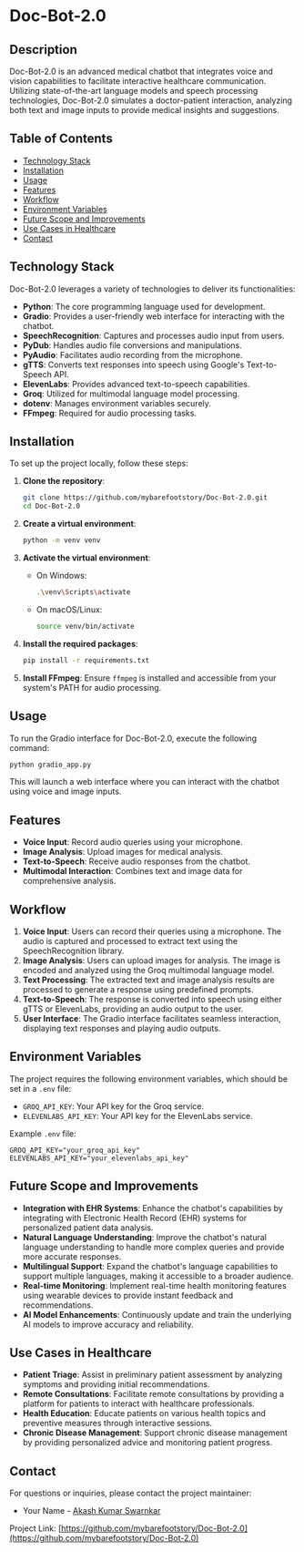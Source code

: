 # Doc-Bot-2.0

## Description
Doc-Bot-2.0 is an advanced medical chatbot that integrates voice and vision capabilities to facilitate interactive healthcare communication. Utilizing state-of-the-art language models and speech processing technologies, Doc-Bot-2.0 simulates a doctor-patient interaction, analyzing both text and image inputs to provide medical insights and suggestions.

## Table of Contents
- [Technology Stack](#technology-stack)
- [Installation](#installation)
- [Usage](#usage)
- [Features](#features)
- [Workflow](#workflow)
- [Environment Variables](#environment-variables)
- [Future Scope and Improvements](#future-scope-and-improvements)
- [Use Cases in Healthcare](#use-cases-in-healthcare)
- [Contact](#contact)

## Technology Stack
Doc-Bot-2.0 leverages a variety of technologies to deliver its functionalities:

- **Python**: The core programming language used for development.
- **Gradio**: Provides a user-friendly web interface for interacting with the chatbot.
- **SpeechRecognition**: Captures and processes audio input from users.
- **PyDub**: Handles audio file conversions and manipulations.
- **PyAudio**: Facilitates audio recording from the microphone.
- **gTTS**: Converts text responses into speech using Google's Text-to-Speech API.
- **ElevenLabs**: Provides advanced text-to-speech capabilities.
- **Groq**: Utilized for multimodal language model processing.
- **dotenv**: Manages environment variables securely.
- **FFmpeg**: Required for audio processing tasks.

## Installation
To set up the project locally, follow these steps:

1. **Clone the repository**:
   ```bash
   git clone https://github.com/mybarefootstory/Doc-Bot-2.0.git
   cd Doc-Bot-2.0
   ```

2. **Create a virtual environment**:
   ```bash
   python -m venv venv
   ```

3. **Activate the virtual environment**:

   - On Windows:
     ```bash
     .\venv\Scripts\activate
     ```

   - On macOS/Linux:
     ```bash
     source venv/bin/activate
     ```

4. **Install the required packages**:
   ```bash
   pip install -r requirements.txt
   ```

5. **Install FFmpeg**:
   Ensure `ffmpeg` is installed and accessible from your system's PATH for audio processing.

## Usage
To run the Gradio interface for Doc-Bot-2.0, execute the following command:

```bash
python gradio_app.py
```

This will launch a web interface where you can interact with the chatbot using voice and image inputs.

## Features
- **Voice Input**: Record audio queries using your microphone.
- **Image Analysis**: Upload images for medical analysis.
- **Text-to-Speech**: Receive audio responses from the chatbot.
- **Multimodal Interaction**: Combines text and image data for comprehensive analysis.

## Workflow
1. **Voice Input**: Users can record their queries using a microphone. The audio is captured and processed to extract text using the SpeechRecognition library.
2. **Image Analysis**: Users can upload images for analysis. The image is encoded and analyzed using the Groq multimodal language model.
3. **Text Processing**: The extracted text and image analysis results are processed to generate a response using predefined prompts.
4. **Text-to-Speech**: The response is converted into speech using either gTTS or ElevenLabs, providing an audio output to the user.
5. **User Interface**: The Gradio interface facilitates seamless interaction, displaying text responses and playing audio outputs.

## Environment Variables
The project requires the following environment variables, which should be set in a `.env` file:

- `GROQ_API_KEY`: Your API key for the Groq service.
- `ELEVENLABS_API_KEY`: Your API key for the ElevenLabs service.

Example `.env` file:
```
GROQ_API_KEY="your_groq_api_key"
ELEVENLABS_API_KEY="your_elevenlabs_api_key"
```

## Future Scope and Improvements
- **Integration with EHR Systems**: Enhance the chatbot's capabilities by integrating with Electronic Health Record (EHR) systems for personalized patient data analysis.
- **Natural Language Understanding**: Improve the chatbot's natural language understanding to handle more complex queries and provide more accurate responses.
- **Multilingual Support**: Expand the chatbot's language capabilities to support multiple languages, making it accessible to a broader audience.
- **Real-time Monitoring**: Implement real-time health monitoring features using wearable devices to provide instant feedback and recommendations.
- **AI Model Enhancements**: Continuously update and train the underlying AI models to improve accuracy and reliability.

## Use Cases in Healthcare
- **Patient Triage**: Assist in preliminary patient assessment by analyzing symptoms and providing initial recommendations.
- **Remote Consultations**: Facilitate remote consultations by providing a platform for patients to interact with healthcare professionals.
- **Health Education**: Educate patients on various health topics and preventive measures through interactive sessions.
- **Chronic Disease Management**: Support chronic disease management by providing personalized advice and monitoring patient progress.

## Contact
For questions or inquiries, please contact the project maintainer:

- Your Name - [Akash Kumar Swarnkar](mailto:akashkumarswarnkar7172@gmail.com)

Project Link: [https://github.com/mybarefootstory/Doc-Bot-2.0](https://github.com/mybarefootstory/Doc-Bot-2.0)


